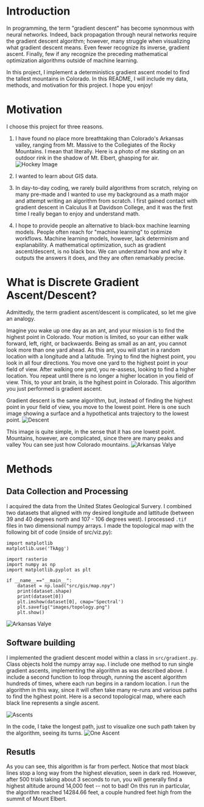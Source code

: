 # Introduction

In programming, the term "gradient descent" has become synonmous with neural networks. Indeed, back propagation through neural networks require the gradient descent algorithm; however, many struggle when visualizing what gradient descent means. Even fewer recognize its inverse, gradient ascent. Finally, few if any recognize the preceding mathematical optimization algorithms outside of machine learning.

In this project, I implement a deterministics gradient ascent model to find the tallest mountains in Colorado. In this README, I will include my data, methods, and motivation for this project. I hope you enjoy!

# Motivation

I choose this project for three reasons. 

1. I have found no place more breathtaking than Colorado's Arkansas valley, ranging from Mt. Massive to the Collegiates of the Rocky Mountains. I mean that literally. Here is a photo of me skating on an outdoor rink in the shadow of Mt. Elbert, ghasping for air. 
![Hockey Image](images/hockey.jpg)

2. I wanted to learn about GIS data.

3. In day-to-day coding, we rarely build algorithms from scratch, relying on many pre-made and I wanted to use my background as a math major and attempt writing an algorithm from scratch. I first gained contact with gradient descent in Calculus II at Davidson College, and it was the first time I really began to enjoy and understand math. 

4. I hope to provide people an alternative to black-box machine learning models. People often reach for "machine learning" to optimize workflows. Machine learning models, however, lack determinism and explanability. A mathematical optimization, such as gradient ascent/descent, is no black box. We can understand how and why it outputs the answers it does, and they are often remarkably precise. 

# What is Discrete Gradient Ascent/Descent?
Admittedly, the term gradient ascent/descent is complicated, so let me give an analogy. 

Imagine you wake up one day as an ant, and your mission is to find the highest point in Colorado. Your motion is limited, so your can either walk forward, left, right, or backwaerds. Being as small as an ant, you cannot look more than one yard ahead. As this ant, you will start in a random location with a longitude and a latitude. Trying to find the highest point, you look in all four directions. You move one yard to the highest point in your field of view. After walking one yard, you re-assess, looking to find a higher location. You repeat until there is no longer a higher location in you field of view. This, to your ant brain, is the hgihest point in Colorado. This algorithm you just performed is gradient ascent. 

Gradient descent is the same algorithm, but, instead of finding the highest point in your field of view, you move to the lowest point. Here is one such image showing a surface and a hypothetical ants trajectory to the lowest point. 
![Descent](images/descent.jpg)

This image is quite simple, in the sense that it has one lowest point. Mountains, however, are complicated, since there are many peaks and valley You can see just how  Colorado mountains. 
![Arkansas Valye](images/topology.png)

# Methods
## Data Collection and Processing

I acquired the data from the United States Geological Survery. I combined two datasets that aligned with my desired longitude and lattitude (between 39 and 40 degrees north and 107 - 106 degrees west). I processed ```.tif``` files in two dimensional numpy arrays. I made the topological map with the following bit of code (inside of src/viz.py):
```
import matplotlib
matplotlib.use('TkAgg')

import rasterio
import numpy as np
import matplotlib.pyplot as plt

if __name__=="__main__":
    dataset = np.load("src/gis/map.npy")
    print(dataset.shape)
    print(dataset[0])
    plt.imshow(dataset[0], cmap='Spectral')
    plt.savefig("images/topology.png")
    plt.show()
```

![Arkansas Valye](images/topology.png)

## Software building
I implemented the gradient descent model within a class in ```src/gradient.py```. Class objects hold the numpy array ```map```. I include one method to run single gradient ascents, implementing the algorithm as was described above. I include a second function to loop through, running the ascent algorithm hundreds of times, where each run begins in a random location. I run the algorithm in this way, since it will often take many re-runs and various paths to find the hgihest point. Here is a second topological map, where each black line represents a single ascent. 

![Ascents](images/ascents.png)

In the code, I take the longest path, just to visualize one such path taken by the algorithm, seeing its turns.
![One Ascent](images/onePath.png)
## Resutls
As you can see, this algorithm is far from perfect. Notice that most black lines stop a long way from the highest elevation, seen in dark red. However, after 500 trials taking about 3 seconds to run, you will generally find a highest altitude around 14,000 feet -- not to bad! On this run in particular, the algorithm reached 14284.66 feet, a couple hundred feet high from the summit of Mount Elbert. 
